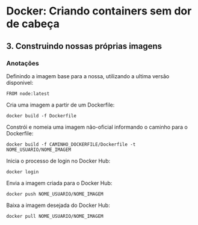 # Docker: Criando containers sem dor de cabeça

## 3. Construindo nossas próprias imagens

### Anotações

Definindo a imagem base para a nossa, utilizando a ultima versão disponivel:

    FROM node:latest

Cria uma imagem a partir de um Dockerfile:

    docker build -f Dockerfile

Constrói e nomeia uma imagem não-oficial informando o caminho para o Dockerfile:

    docker build -f CAMINHO_DOCKERFILE/Dockerfile -t NOME_USUARIO/NOME_IMAGEM

Inicia o processo de login no Docker Hub:

    docker login 

Envia a imagem criada para o Docker Hub:

    docker push NOME_USUARIO/NOME_IMAGEM

Baixa a imagem desejada do Docker Hub:

    docker pull NOME_USUARIO/NOME_IMAGEM 